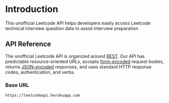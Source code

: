 # Introduction

This unofficial Leetcode API helps developers easily access Leetcode technical interview question data to assist interview preparation.  

## API Reference

The unofficial Leetcode API is organized around [REST](http://en.wikipedia.org/wiki/Representational_State_Transfer). Our API has predictable resource-oriented URLs, accepts [form-encoded](https://en.wikipedia.org/wiki/POST_%28HTTP%29#Use_for_submitting_web_forms) request bodies, returns [JSON-encoded](http://www.json.org/) responses, and uses standard HTTP response codes, authentication, and verbs.



### Base URL

```text
https://leetcodeapi.herokuapp.com
```


